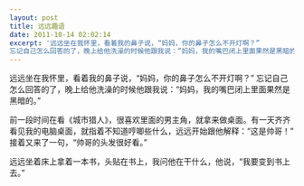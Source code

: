 ```yaml
---
layout: post
title: 远远趣语
date: 2011-10-14 02:02:14
excerpt: '远远坐在我怀里，看着我的鼻子说，“妈妈，你的鼻子怎么不开灯啊？”
忘记自己怎么回答的了，晚上给他洗澡的时候他跟我说：“妈妈，我的嘴巴闭上里面果然是黑暗的。”'
---
```




远远坐在我怀里，看着我的鼻子说，“妈妈，你的鼻子怎么不开灯啊？”
忘记自己怎么回答的了，晚上给他洗澡的时候他跟我说：“妈妈，我的嘴巴闭上里面果然是黑暗的。”


前一段时间在看《城市猎人》，很喜欢里面的男主角，就拿来做桌面。有一天齐齐看见我的电脑桌面，就指着不知道哼唧些什么，远远开始跟他解释：“这是帅哥！”
接着又来了一句，“帅哥的头发很好看。”

远远坐着床上拿着一本书，头贴在书上，我问他在干什么，他说，“我要变到书上去。”


